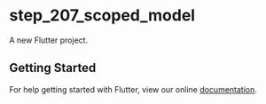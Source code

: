 # step_207_scoped_model

A new Flutter project.

## Getting Started

For help getting started with Flutter, view our online
[documentation](https://flutter.io/).
